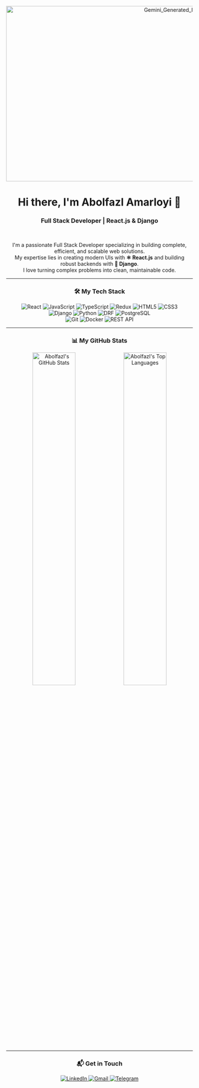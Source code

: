 <p align="center">
  <img width="1024" height="474" alt="Gemini_Generated_Image_n6ol4zn6ol4zn6ol" src="https://github.com/user-attachments/assets/61ddbf3c-59f9-441e-9d21-e5c9d25c7313" />
</p>
<h1 align="center">
  Hi there, I'm Abolfazl Amarloyi 👋
</h1>
<h3 align="center">
  Full Stack Developer | React.js & Django
</h3>

<br>

<p align="center">
  I'm a passionate Full Stack Developer specializing in building complete, efficient, and scalable web solutions. 
  <br>
  My expertise lies in creating modern UIs with <strong>⚛️ React.js</strong> and building robust backends with <strong>🐍 Django</strong>.
  <br>
  I love turning complex problems into clean, maintainable code.
</p>

<hr>

<h3 align="center">🛠️ My Tech Stack</h3>
<p align="center">
  <img src="https://img.shields.io/badge/-React.js-61DAFB?style=for-the-badge&logo=react&logoColor=black" alt="React">
  <img src="https://img.shields.io/badge/-JavaScript-F7DF1E?style=for-the-badge&logo=javascript&logoColor=black" alt="JavaScript">
  <img src="https://img.shields.io/badge/-TypeScript-3178C6?style=for-the-badge&logo=typescript&logoColor=white" alt="TypeScript">
  <img src="https://img.shields.io/badge/-Redux-764ABC?style=for-the-badge&logo=redux&logoColor=white" alt="Redux">
  <img src="https://img.shields.io/badge/-HTML5-E34F26?style=for-the-badge&logo=html5&logoColor=white" alt="HTML5">
  <img src="https://img.shields.io/badge/-CSS3-1572B6?style=for-the-badge&logo=css3&logoColor=white" alt="CSS3">
  
  <br>
  
  <img src="https://img.shields.io/badge/-Django-092E20?style=for-the-badge&logo=django&logoColor=white" alt="Django">
  <img src="https://img.shields.io/badge/-Python-3776AB?style=for-the-badge&logo=python&logoColor=white" alt="Python">
  <img src="https://img.shields.io/badge/-Django_REST-A30000?style=for-the-badge&logo=django&logoColor=white" alt="DRF">
  <img src="https://img.shields.io/badge/-PostgreSQL-4169E1?style=for-the-badge&logo=postgresql&logoColor=white" alt="PostgreSQL">
  
  <br>
  
  <img src="https://img.shields.io/badge/-Git-F05032?style=for-the-badge&logo=git&logoColor=white" alt="Git">
  <img src="https://img.shields.io/badge/-Docker-2496ED?style=for-the-badge&logo=docker&logoColor=white" alt="Docker">
  <img src="https://img.shields.io/badge/-REST_APIs-000000?style=for-the-badge" alt="REST API">
</p>

<hr>

<h3 align="center">📊 My GitHub Stats</h3>
<p align="center">
  <img 
    src="https://github-readme-stats.vercel.app/api?username=abolfazl-io&show_icons=true&theme=tokyonight&hide_border=true&count_private=true&include_all_commits=true" 
    alt="Abolfazl's GitHub Stats" 
    width="48%"
  />
  <img 
    src="https://github-readme-stats.vercel.app/api/top-langs/?username=abolfazl-io&layout=compact&theme=tokyonight&hide_border=true&langs_count=8" 
    alt="Abolfazl's Top Languages" 
    width="48%"
  />
</p>

<hr>

<h3 align="center">📬 Get in Touch</h3>
<p align="center">
  <a href="https://linkedin.com/in/abolfazl-amarloyi" target="_blank">
    <img src="https://img.shields.io/badge/LinkedIn-0077B5?style=for-the-badge&logo=linkedin&logoColor=white" alt="LinkedIn">
  </a>
  
  <a href="mailto:amarloyi.dev@gmail.com" target="_blank">
    <img src="https://img.shields.io/badge/Gmail-D14836?style=for-the-badge&logo=gmail&logoColor=white" alt="Gmail">
  </a>
  
  <a href="https://t.me/amarloyi_dev" target="_blank">
    <img src="https://img.shields.io/badge/Telegram-2CA5E0?style=for-the-badge&logo=telegram&logoColor=white" alt="Telegram">
  </a>
</p>
